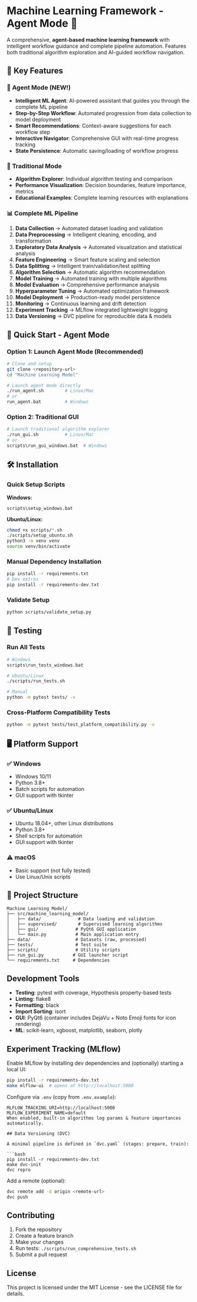 # Machine Learning Framework - Agent Mode 🤖

A comprehensive, **agent-based machine learning framework** with intelligent workflow guidance and complete pipeline automation. Features both traditional algorithm exploration and AI-guided workflow navigation.

## 🌟 Key Features

### 🤖 **Agent Mode** (NEW!)
- **Intelligent ML Agent**: AI-powered assistant that guides you through the complete ML pipeline
- **Step-by-Step Workflow**: Automated progression from data collection to model deployment
- **Smart Recommendations**: Context-aware suggestions for each workflow step
- **Interactive Navigator**: Comprehensive GUI with real-time progress tracking
- **State Persistence**: Automatic saving/loading of workflow progress

### 🔬 **Traditional Mode**
- **Algorithm Explorer**: Individual algorithm testing and comparison
- **Performance Visualization**: Decision boundaries, feature importance, metrics
- **Educational Examples**: Complete learning resources with explanations

### 📊 **Complete ML Pipeline**
1. **Data Collection** → Automated dataset loading and validation
2. **Data Preprocessing** → Intelligent cleaning, encoding, and transformation
3. **Exploratory Data Analysis** → Automated visualization and statistical analysis
4. **Feature Engineering** → Smart feature scaling and selection
5. **Data Splitting** → Intelligent train/validation/test splitting
6. **Algorithm Selection** → Automatic algorithm recommendation
7. **Model Training** → Automated training with multiple algorithms
8. **Model Evaluation** → Comprehensive performance analysis
9. **Hyperparameter Tuning** → Automated optimization framework
10. **Model Deployment** → Production-ready model persistence
11. **Monitoring** → Continuous learning and drift detection
12. **Experiment Tracking** → MLflow integrated lightweight logging
13. **Data Versioning** → DVC pipeline for reproducible data & models

## 🚀 Quick Start - Agent Mode

### Option 1: Launch Agent Mode (Recommended)
```bash
# Clone and setup
git clone <repository-url>
cd "Machine Learning Model"

# Launch agent mode directly
./run_agent.sh        # Linux/Mac
# or
run_agent.bat         # Windows
```

### Option 2: Traditional GUI
```bash
# Launch traditional algorithm explorer
./run_gui.sh          # Linux/Mac
# or 
scripts\run_gui_windows.bat  # Windows
```

## 🛠️ Installation

### Quick Setup Scripts

**Windows:**

```batch
scripts\setup_windows.bat
```

**Ubuntu/Linux:**

```bash
chmod +x scripts/*.sh
./scripts/setup_ubuntu.sh
python3 -m venv venv
source venv/bin/activate
```

### Manual Dependency Installation

```bash
pip install -r requirements.txt
# Dev extras
pip install -r requirements-dev.txt
```

### Validate Setup

```bash
python scripts/validate_setup.py
```

## 🧪 Testing

### Run All Tests

```bash
# Windows
scripts\run_tests_windows.bat

# Ubuntu/Linux  
./scripts/run_tests.sh

# Manual
python -m pytest tests/ -v
```

### Cross-Platform Compatibility Tests

```bash
python -m pytest tests/test_platform_compatibility.py -v
```

## 🖥️ Platform Support

### ✅ Windows

- Windows 10/11
- Python 3.8+
- Batch scripts for automation
- GUI support with tkinter

### ✅ Ubuntu/Linux

- Ubuntu 18.04+, other Linux distributions
- Python 3.8+
- Shell scripts for automation
- GUI support with tkinter

### ⚠️ macOS

- Basic support (not fully tested)
- Use Linux/Unix scripts

## 📁 Project Structure

```text
Machine Learning Model/
├── src/machine_learning_model/
│   ├── data/              # Data loading and validation
│   ├── supervised/        # Supervised learning algorithms
│   ├── gui/              # PyQt6 GUI application
│   └── main.py           # Main application entry
├── data/                 # Datasets (raw, processed)
├── tests/                # Test suite
├── scripts/              # Utility scripts
├── run_gui.py           # GUI launcher script
└── requirements.txt     # Dependencies
```

## Development Tools

- **Testing**: pytest with coverage, Hypothesis property-based tests
- **Linting**: flake8
- **Formatting**: black
- **Import Sorting**: isort
- **GUI**: PyQt6 (container includes DejaVu + Noto Emoji fonts for icon rendering)
- **ML**: scikit-learn, xgboost, matplotlib, seaborn, plotly

## Experiment Tracking (MLflow)

Enable MLflow by installing dev dependencies and (optionally) starting a local UI:

```bash
pip install -r requirements-dev.txt
make mlflow-ui  # opens at http://localhost:5000
```

Configure via `.env` (copy from `.env.example`):

```
MLFLOW_TRACKING_URI=http://localhost:5000
MLFLOW_EXPERIMENT_NAME=default
When enabled, built-in algorithms log params & feature importances automatically.

## Data Versioning (DVC)

A minimal pipeline is defined in `dvc.yaml` (stages: prepare, train):

```bash
pip install -r requirements-dev.txt
make dvc-init
dvc repro
```

Add a remote (optional):

```bash
dvc remote add -d origin <remote-url>
dvc push
```

## Contributing

1. Fork the repository
2. Create a feature branch
3. Make your changes
4. Run tests: `./scripts/run_comprehensive_tests.sh`
5. Submit a pull request

## License

This project is licensed under the MIT License - see the LICENSE file for details.
